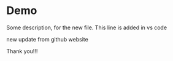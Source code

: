 # Demo

Some description, for the new file.
This line is added in vs code


new update from github website


Thank you!!!
